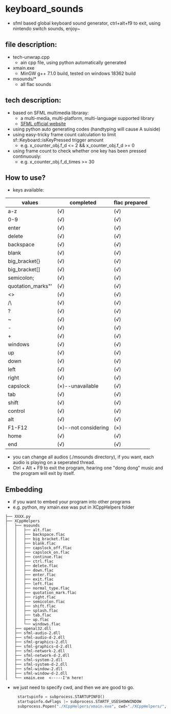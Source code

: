 # keyboard_sounds

* sfml based global keyboard sound generator, ctrl+alt+f9 to exit, using nintendo switch sounds, enjoy~

## file description:
* tech-unwrap.cpp
  * ain cpp file, using python automatically generated
* xmain.exe
  * MinGW g++ 7.1.0 build, tested on windows 18362 build
* msounds/*
  * all flac sounds

## tech description:
* based on SFML multimedia libraray:
  * a multi-media, multi-platform, multi-language supported library
  * [SFML official website](https://www.sfml-dev.org/)
* using python auto generating codes (handtyping will cause A suiside)
* using easy-tricky frame count calculation to limit sf::Keyboard::isKeyPressed trigger amount
  * e.g. x_counter_obj.f_d <= 2 && x_counter_obj.f_d >= 0
* using frame count to check whether one key has been pressed continuously:
  * e.g. x_counter_obj.f_d_times >= 30

## How to use?
* keys available:

|      values       |      completed       | flac prepared |
| ----------------- | -------------------- | ------------- |
| a-z               | (√)                  | (√)           |
| 0-9               | (√)                  | (√)           |
| enter             | (√)                  | (√)           |
| delete            | (√)                  | (√)           |
| backspace         | (√)                  | (√)           |
| blank             | (√)                  | (√)           |
| big_bracket{}     | (√)                  | (√)           |
| big_bracket[]     | (√)                  | (√)           |
| semicolon;        | (√)                  | (√)           |
| quotation_marks"' | (√)                  | (√)           |
| <>                | (√)                  | (√)           |
| /\                | (√)                  | (√)           |
| ?                 | (√)                  | (√)           |
| ~                 | (√)                  | (√)           |
| -                 | (√)                  | (√)           |
| +                 | (√)                  | (√)           |
| windows           | (√)                  | (√)           |
| up                | (√)                  | (√)           |
| down              | (√)                  | (√)           |
| left              | (√)                  | (√)           |
| right             | (√)                  | (√)           |
| capslock          | (×)--unavailable     | (√)           |
| tab               | (√)                  | (√)           |
| shift             | (√)                  | (√)           |
| control           | (√)                  | (√)           |
| alt               | (√)                  | (√)           |
| F1-F12            | (×)--not considering | (×)           |
| home              | (√)                  | (√)           |
| end               | (√)                  | (√)           |

* you can change all audios (./msounds directory), if you want, each audio is playing on a seperated thread.
* Ctrl + Alt + F9 to exit the program, hearing one "dong dong" music and the program will exit by itself.

## Embedding
* if you want to embed your program into other programs
* e.g. python, my xmain.exe was put in XCppHelpers folder
```
├── XXXX.py
├── XCppHelpers
│   ├── msounds
│   │   ├── alt.flac
│   │   ├── backspace.flac
│   │   ├── big_bracket.flac
│   │   ├── blank.flac
│   │   ├── capslock_off.flac
│   │   ├── capslock_on.flac
│   │   ├── continue.flac
│   │   ├── ctrl.flac
│   │   ├── delete.flac
│   │   ├── down.flac
│   │   ├── enter.flac
│   │   ├── exit.flac
│   │   ├── left.flac
│   │   ├── normal_type.flac
│   │   ├── quotation_mark.flac
│   │   ├── right.flac
│   │   ├── semicolon.flac
│   │   ├── shift.flac
│   │   ├── splash.flac
│   │   ├── tab.flac
│   │   ├── up.flac
│   │   └── windows.flac
│   ├── openal32.dll
│   ├── sfml-audio-2.dll
│   ├── sfml-audio-d-2.dll
│   ├── sfml-graphics-2.dll
│   ├── sfml-graphics-d-2.dll
│   ├── sfml-network-2.dll
│   ├── sfml-network-d-2.dll
│   ├── sfml-system-2.dll
│   ├── sfml-system-d-2.dll
│   ├── sfml-window-2.dll
│   ├── sfml-window-d-2.dll
│   └── xmain.exe  <-----I'm here!
```
* we just need to specify cwd, and then we are good to go.
  ``` python
    startupinfo = subprocess.STARTUPINFO()
    startupinfo.dwFlags |= subprocess.STARTF_USESHOWWINDOW
    subprocess.Popen("./XCppHelpers/xmain.exe", cwd="./XCppHelpers/", shell = False, startupinfo = startupinfo)
  ```